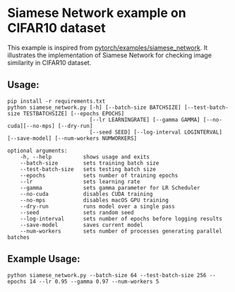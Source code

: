 # Siamese Network example on CIFAR10 dataset

This example is inspired from [pytorch/examples/siamese_network](https://github.com/pytorch/examples/tree/main/siamese_network). It illustrates the implementation of Siamese Network for checking image similarity in CIFAR10 dataset.

## Usage:

```
pip install -r requirements.txt
python siamese_network.py [-h] [--batch-size BATCHSIZE] [--test-batch-size TESTBATCHSIZE] [--epochs EPOCHS]
                          [--lr LEARNINGRATE] [--gamma GAMMA] [--no-cuda][--no-mps] [--dry-run]
                          [--seed SEED] [--log-interval LOGINTERVAL] [--save-model] [--num-workers NUMWORKERS]

optional arguments:
    -h, --help          shows usage and exits
    --batch-size        sets training batch size
    --test-batch-size   sets testing batch size
    --epochs            sets number of training epochs
    --lr                sets learning rate
    --gamma             sets gamma parameter for LR Scheduler
    --no-cuda           disables CUDA training
    --no-mps            disables macOS GPU training
    --dry-run           runs model over a single pass
    --seed              sets random seed
    --log-interval      sets number of epochs before logging results
    --save-model        saves current model
    --num-workers       sets number of processes generating parallel batches
```

## Example Usage:

```
python siamese_network.py --batch-size 64 --test-batch-size 256 --epochs 14 --lr 0.95 --gamma 0.97 --num-workers 5
```
